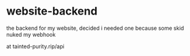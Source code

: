 # website-backend
the backend for my website, decided i needed one because some skid nuked my webhook

at tainted-purity.rip/api
